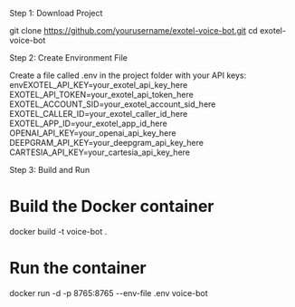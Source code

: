 Step 1: Download Project



git clone https://github.com/yourusername/exotel-voice-bot.git
cd exotel-voice-bot


Step 2: Create Environment File

Create a file called .env in the project folder with your API keys:
envEXOTEL_API_KEY=your_exotel_api_key_here
EXOTEL_API_TOKEN=your_exotel_api_token_here
EXOTEL_ACCOUNT_SID=your_exotel_account_sid_here
EXOTEL_CALLER_ID=your_exotel_caller_id_here
EXOTEL_APP_ID=your_exotel_app_id_here
OPENAI_API_KEY=your_openai_api_key_here
DEEPGRAM_API_KEY=your_deepgram_api_key_here
CARTESIA_API_KEY=your_cartesia_api_key_here

Step 3: Build and Run

# Build the Docker container
docker build -t voice-bot .

# Run the container
docker run -d -p 8765:8765 --env-file .env voice-bot
